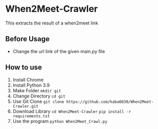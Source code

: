 # When2Meet-Crawler
This extracts the result of a when2meet link

## Before Usage
- Change the url link of the given main.py file

## How to use
1. Install Chrome
2. Install Python 3.9
3. Make Folder
`mkdir git`
4. Change Directory
`cd git`
5. Use Git Clone
`git clone https://github.com/haba6030/When2Meet-Crawler.git`
6. Download Library
`cd When2Meet-Crawler`
`pip install -r requirements.txt`
7. Use the program
`python When2Meet_Crawl.py` 
